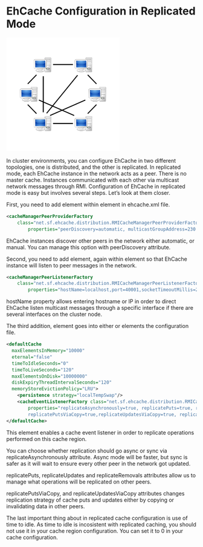 # EhCache Configuration in Replicated Mode

<img height="300" src="images/cache_peers.png" width="300"/>

In cluster environments, you can configure EhCache in two different topologies, one is distributed, and the other is 
replicated. In replicated mode, each EhCache instance in the network acts as a peer. There is no master cache. Instances 
communicated with each other via multicast network messages through RMI. Configuration of EhCache in replicated mode is 
easy but involves several steps. Let’s look at them closer.

First, you need to add <cacheManagerPeerProviderFactory> element within <ehcache> element in ehcache.xml file.

```xml
<cacheManagerPeerProviderFactory
    class="net.sf.ehcache.distribution.RMICacheManagerPeerProviderFactory"
        properties="peerDiscovery=automatic, multicastGroupAddress=230.0.0.1,multicastGroupPort=4446, timeToLive=32"/>
```

EhCache instances discover other peers in the network either automatic, or manual. You can manage this option with 
peerDiscovery attribute.

Second, you need to add <cacheManagerPeerListenerFactory> element, again within <ehcache> element so that EhCache instance 
will listen to peer messages in the network.

```xml
<cacheManagerPeerListenerFactory
    class="net.sf.ehcache.distribution.RMICacheManagerPeerListenerFactory"
        properties="hostName=localhost,port=40001,socketTimeoutMillis=2000"/>
```

hostName property allows entering hostname or IP in order to direct EhCache listen multicast messages through a specific 
interface if there are several interfaces on the cluster node.

The third addition, <cacheEventListenerFactory> element goes into either <cache> or <defaultCache> elements the 
configuration file.

```xml
<defaultCache
  maxElementsInMemory="10000"
  eternal="false"
  timeToIdleSeconds="0"
  timeToLiveSeconds="120"
  maxElementsOnDisk="10000000"
  diskExpiryThreadIntervalSeconds="120"
  memoryStoreEvictionPolicy="LRU">
    <persistence strategy="localTempSwap"/>
    <cacheEventListenerFactory class="net.sf.ehcache.distribution.RMICacheReplicatorFactory"
        properties="replicateAsynchronously=true, replicatePuts=true, replicateUpdates=true, 
        replicatePutsViaCopy=true,replicateUpdatesViaCopy=true, replicateRemovals=true "/>
</defaultCache>
```

This element enables a cache event listener in order to replicate operations performed on this cache region.

You can choose whether replication should go async or sync via replicateAsynchronously attribute. Async mode will be 
faster, but sync is safer as it will wait to ensure every other peer in the network got updated.

replicatePuts, replicateUpdates and replicateRemovals attributes allow us to manage what operations will be replicated 
on other peers.

replicatePutsViaCopy, and replicateUpdatesViaCopy attributes changes replication strategy of cache puts and updates 
either by copying or invalidating data in other peers.

The last important thing about in replicated cache configuration is use of time to idle. As time to idle is incosistent 
with replicated caching, you should not use it in your cache region configuration. You can set it to 0 in your cache 
configuration.